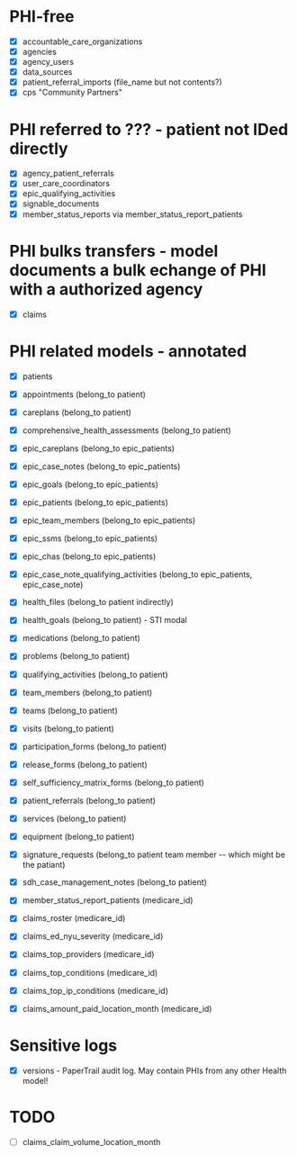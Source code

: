 # PHI-free
- [x] accountable_care_organizations
- [x] agencies
- [x] agency_users
- [x] data_sources
- [x] patient_referral_imports (file_name but not contents?)
- [x] cps "Community Partners"

# PHI referred to ??? - patient not IDed directly
- [x] agency_patient_referrals
- [x] user_care_coordinators
- [x] epic_qualifying_activities
- [x] signable_documents
- [x] member_status_reports via member_status_report_patients

# PHI bulks transfers - model documents a bulk echange of PHI with a authorized agency
- [x] claims

# PHI related models - annotated
- [x] patients
- [x] appointments (belong_to patient)
- [x] careplans (belong_to patient)
- [x] comprehensive_health_assessments (belong_to patient)
- [x] epic_careplans (belong_to epic_patients)
- [x] epic_case_notes (belong_to epic_patients)
- [x] epic_goals (belong_to epic_patients)
- [x] epic_patients (belong_to epic_patients)
- [x] epic_team_members (belong_to epic_patients)
- [x] epic_ssms (belong_to epic_patients)
- [x] epic_chas (belong_to epic_patients)
- [x] epic_case_note_qualifying_activities (belong_to epic_patients, epic_case_note)
- [x] health_files (belong_to patient indirectly)
- [x] health_goals (belong_to patient) - STI modal
- [x] medications (belong_to patient)
- [x] problems (belong_to patient)
- [x] qualifying_activities (belong_to patient)
- [x] team_members (belong_to patient)
- [x] teams (belong_to patient)
- [x] visits (belong_to patient)
- [x] participation_forms (belong_to patient)
- [x] release_forms (belong_to patient)
- [x] self_sufficiency_matrix_forms (belong_to patient)
- [x] patient_referrals (belong_to patient)
- [x] services (belong_to patient)
- [x] equipment (belong_to patient)
- [x] signature_requests (belong_to patient team member -- which might be the patiant)
- [x] sdh_case_management_notes (belong_to patient)

- [x] member_status_report_patients (medicare_id)
- [x] claims_roster (medicare_id)
- [x] claims_ed_nyu_severity (medicare_id)
- [x] claims_top_providers (medicare_id)
- [x] claims_top_conditions (medicare_id)
- [x] claims_top_ip_conditions (medicare_id)
- [x] claims_amount_paid_location_month (medicare_id)

# Sensitive logs
- [x] versions - PaperTrail audit log. May contain PHIs from any other Health model!

# TODO
- [ ] claims_claim_volume_location_month